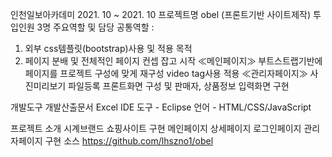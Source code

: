 인천일보아카데미
2021. 10 ~ 2021. 10
프로젝트명 obel
(프론트기반 사이트제작)
투입인원 3명
주요역할 및 담당
공통역할 :
1. 외부 css템플릿(bootstrap)사용 및 적용 목적
2. 페이지 분배 및 전체적인 페이지 컨셉 잡고 시작
≪메인페이지≫
부트스트랩기반에 페이지를 프로젝트 구성에 맞게 재구성
video tag사용 적용
≪관리자페이지≫
사진미리보기 파일등록 프론트화면 구성 및 판매자, 상품정보 입력화면 구현

개발도구
개발산출문서 Excel
IDE 도구 - Eclipse
언어 - HTML/CSS/JavaScript

프로젝트 소개
시계브랜드 쇼핑사이트 구현
메인페이지 상세페이지 로그인페이지 관리자페이지 구현
소스 https://github.com/lhszno1/obel
